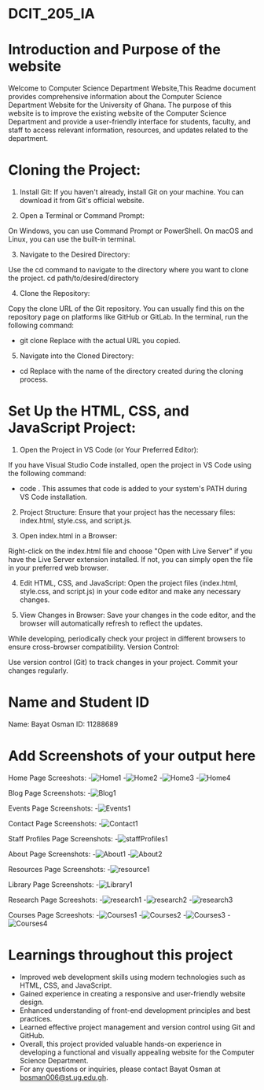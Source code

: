 # DCIT_205_IA

# Introduction and Purpose of the website
Welcome to Computer Science Department Website,This Readme document provides comprehensive information about the Computer Science Department Website for the University of Ghana. The purpose of this website is to improve the existing website of the Computer Science Department and provide a user-friendly interface for students, faculty, and staff to access relevant information, resources, and updates related to the department.

# Cloning the Project:

1. Install Git:
If you haven't already, install Git on your machine. You can download it from Git's official website.

2. Open a Terminal or Command Prompt:

On Windows, you can use Command Prompt or PowerShell.
On macOS and Linux, you can use the built-in terminal.

3. Navigate to the Desired Directory:

Use the cd command to navigate to the directory where you want to clone the project.
cd path/to/desired/directory

4. Clone the Repository:

Copy the clone URL of the Git repository. You can usually find this on the repository page on platforms like GitHub or GitLab.
In the terminal, run the following command:

- git clone <repository-url>
Replace <repository-url> with the actual URL you copied.

5. Navigate into the Cloned Directory:

- cd <cloned-directory>
Replace <cloned-directory> with the name of the directory created during the cloning process.

# Set Up the HTML, CSS, and JavaScript Project:
1. Open the Project in VS Code (or Your Preferred Editor):

If you have Visual Studio Code installed, open the project in VS Code using the following command:

- code .
This assumes that code is added to your system's PATH during VS Code installation.

2. Project Structure:
Ensure that your project has the necessary files: index.html, style.css, and script.js.

3. Open index.html in a Browser:

Right-click on the index.html file and choose "Open with Live Server" if you have the Live Server extension installed. If not, you can simply open the file in your preferred web browser.

4. Edit HTML, CSS, and JavaScript:
 Open the project files (index.html, style.css, and script.js) in your code editor and make any necessary changes.

5. View Changes in Browser:
Save your changes in the code editor, and the browser will automatically refresh to reflect the updates.

While developing, periodically check your project in different browsers to ensure cross-browser compatibility.
Version Control:

Use version control (Git) to track changes in your project. Commit your changes regularly.


# Name and Student ID
Name: Bayat Osman
ID: 11288689

# Add Screenshots of your output here
Home Page Screeshots:
-![Home1](https://github.com/cryptomathematician/11288689_DCIT205/blob/main/screenshots/Home/Home1.png)
-![Home2](https://github.com/cryptomathematician/11288689_DCIT205/blob/main/screenshots/Home/Home2.png)
-![Home3](https://github.com/cryptomathematician/11288689_DCIT205/blob/main/screenshots/Home/Home3.png)
-![Home4](https://github.com/cryptomathematician/11288689_DCIT205/blob/main/screenshots/Home/Home4.png)

Blog Page Screenshots:
-![Blog1](https://github.com/cryptomathematician/11288689_DCIT205/blob/main/screenshots/Blog/Blog1.png)

Events Page Screenshots:
-![Events1](https://github.com/cryptomathematician/11288689_DCIT205/blob/main/screenshots/Events/Events1.png)

Contact Page Screenshots:
-![Contact1](https://github.com/cryptomathematician/11288689_DCIT205/blob/main/screenshots/Contact/Contact1.png) 

Staff Profiles Page Screenshots:
-![staffProfiles1](https://github.com/cryptomathematician/11288689_DCIT205/blob/main/screenshots/staffProfiles/staffProfiles1.png) 

About Page Screenshots:
-![About1](https://github.com/cryptomathematician/11288689_DCIT205/blob/main/screenshots/About/About1.png) 
-![About2](https://github.com/cryptomathematician/11288689_DCIT205/blob/main/screenshots/About/About2.png) 


Resources Page Screenshots:
-![resource1](https://github.com/cryptomathematician/11288689_DCIT205/blob/main/screenshots/resources/resource1.png) 

Library Page Screenshots:
-![Library1](https://github.com/cryptomathematician/11288689_DCIT205/blob/main/screenshots/Library/Library1.png) 

Research Page Screeshots:
-![research1](https://github.com/cryptomathematician/11288689_DCIT205/blob/main/screenshots/Research/research1.png)
-![research2](https://github.com/cryptomathematician/11288689_DCIT205/blob/main/screenshots/Research/research2.png)
-![research3](https://github.com/cryptomathematician/11288689_DCIT205/blob/main/screenshots/Research/research3.png)

Courses Page Screeshots:
-![Courses1](https://github.com/cryptomathematician/11288689_DCIT205/blob/main/screenshots/Courses/Courses1.png)
-![Courses2](https://github.com/cryptomathematician/11288689_DCIT205/blob/main/screenshots/Courses/Courses2.png)
-![Courses3](https://github.com/cryptomathematician/11288689_DCIT205/blob/main/screenshots/Courses/Courses3.png)
-![Courses4](https://github.com/cryptomathematician/11288689_DCIT205/blob/main/screenshots/Courses/Courses4.png)

# Learnings throughout this project
- Improved web development skills using modern technologies such as HTML, CSS, and JavaScript.
- Gained experience in creating a responsive and user-friendly website design.
- Enhanced understanding of front-end development principles and best practices.
- Learned effective project management and version control using Git and GitHub.
- Overall, this project provided valuable hands-on experience in developing a functional and visually appealing website for the Computer Science Department.
- For any questions or inquiries, please contact Bayat Osman at bosman006@st.ug.edu.gh.